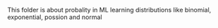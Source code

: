This folder is about probality in ML
learning distributions like binomial, exponential, possion and normal